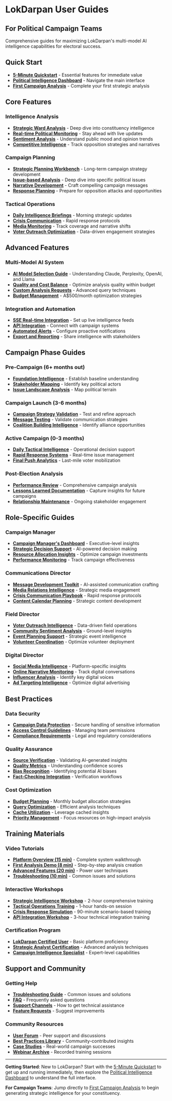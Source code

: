 # LokDarpan User Guides

## For Political Campaign Teams

Comprehensive guides for maximizing LokDarpan's multi-model AI intelligence capabilities for electoral success.

## Quick Start

- **[5-Minute Quickstart](quickstart.md)** - Essential features for immediate value
- **[Political Intelligence Dashboard](dashboard-guide.md)** - Navigate the main interface
- **[First Campaign Analysis](first-analysis.md)** - Complete your first strategic analysis

## Core Features

### Intelligence Analysis
- **[Strategic Ward Analysis](ward-analysis-guide.md)** - Deep dive into constituency intelligence
- **[Real-time Political Monitoring](real-time-monitoring.md)** - Stay ahead with live updates
- **[Sentiment Analysis](sentiment-analysis-guide.md)** - Understand public mood and opinion trends
- **[Competitive Intelligence](competitive-analysis-guide.md)** - Track opposition strategies and narratives

### Campaign Planning
- **[Strategic Planning Workbench](strategic-planning.md)** - Long-term campaign strategy development  
- **[Issue-based Analysis](issue-analysis-guide.md)** - Deep dive into specific political issues
- **[Narrative Development](narrative-guide.md)** - Craft compelling campaign messages
- **[Response Planning](response-planning.md)** - Prepare for opposition attacks and opportunities

### Tactical Operations
- **[Daily Intelligence Briefings](daily-briefings.md)** - Morning strategic updates
- **[Crisis Communication](crisis-management.md)** - Rapid response protocols
- **[Media Monitoring](media-monitoring.md)** - Track coverage and narrative shifts
- **[Voter Outreach Optimization](voter-outreach.md)** - Data-driven engagement strategies

## Advanced Features

### Multi-Model AI System
- **[AI Model Selection Guide](ai-models-guide.md)** - Understanding Claude, Perplexity, OpenAI, and Llama
- **[Quality and Cost Balance](quality-cost-guide.md)** - Optimize analysis quality within budget
- **[Custom Analysis Requests](custom-analysis.md)** - Advanced query techniques
- **[Budget Management](budget-guide.md)** - A$500/month optimization strategies

### Integration and Automation
- **[SSE Real-time Integration](sse-guide.md)** - Set up live intelligence feeds
- **[API Integration](api-integration-guide.md)** - Connect with campaign systems
- **[Automated Alerts](alerts-guide.md)** - Configure proactive notifications
- **[Export and Reporting](export-guide.md)** - Share intelligence with stakeholders

## Campaign Phase Guides

### Pre-Campaign (6+ months out)
- **[Foundation Intelligence](foundation-intelligence.md)** - Establish baseline understanding
- **[Stakeholder Mapping](stakeholder-mapping.md)** - Identify key political actors
- **[Issue Landscape Analysis](issue-landscape.md)** - Map political terrain

### Campaign Launch (3-6 months)
- **[Campaign Strategy Validation](strategy-validation.md)** - Test and refine approach
- **[Message Testing](message-testing.md)** - Validate communication strategies
- **[Coalition Building Intelligence](coalition-guide.md)** - Identify alliance opportunities

### Active Campaign (0-3 months)
- **[Daily Tactical Intelligence](tactical-intelligence.md)** - Operational decision support
- **[Rapid Response Systems](rapid-response.md)** - Real-time issue management
- **[Final Push Analytics](final-push-guide.md)** - Last-mile voter mobilization

### Post-Election Analysis
- **[Performance Review](performance-review.md)** - Comprehensive campaign analysis
- **[Lessons Learned Documentation](lessons-learned.md)** - Capture insights for future campaigns
- **[Relationship Maintenance](relationship-maintenance.md)** - Ongoing stakeholder engagement

## Role-Specific Guides

### Campaign Manager
- **[Campaign Manager's Dashboard](campaign-manager-guide.md)** - Executive-level insights
- **[Strategic Decision Support](strategic-decisions.md)** - AI-powered decision making
- **[Resource Allocation Insights](resource-allocation.md)** - Optimize campaign investments
- **[Performance Monitoring](performance-monitoring.md)** - Track campaign effectiveness

### Communications Director
- **[Message Development Toolkit](message-toolkit.md)** - AI-assisted communication crafting
- **[Media Relations Intelligence](media-relations.md)** - Strategic media engagement
- **[Crisis Communication Playbook](crisis-playbook.md)** - Rapid response protocols
- **[Content Calendar Planning](content-planning.md)** - Strategic content development

### Field Director
- **[Voter Outreach Intelligence](field-intelligence.md)** - Data-driven field operations
- **[Community Sentiment Analysis](community-analysis.md)** - Ground-level insights
- **[Event Planning Support](event-planning.md)** - Strategic event intelligence
- **[Volunteer Coordination](volunteer-guide.md)** - Optimize volunteer deployment

### Digital Director
- **[Social Media Intelligence](social-media-guide.md)** - Platform-specific insights
- **[Online Narrative Monitoring](online-narrative.md)** - Track digital conversations
- **[Influencer Analysis](influencer-guide.md)** - Identify key digital voices
- **[Ad Targeting Intelligence](ad-targeting.md)** - Optimize digital advertising

## Best Practices

### Data Security
- **[Campaign Data Protection](data-protection.md)** - Secure handling of sensitive information
- **[Access Control Guidelines](access-control.md)** - Managing team permissions
- **[Compliance Requirements](compliance-guide.md)** - Legal and regulatory considerations

### Quality Assurance  
- **[Source Verification](source-verification.md)** - Validating AI-generated insights
- **[Quality Metrics](quality-metrics.md)** - Understanding confidence scores
- **[Bias Recognition](bias-guide.md)** - Identifying potential AI biases
- **[Fact-Checking Integration](fact-checking.md)** - Verification workflows

### Cost Optimization
- **[Budget Planning](budget-planning.md)** - Monthly budget allocation strategies
- **[Query Optimization](query-optimization.md)** - Efficient analysis techniques  
- **[Cache Utilization](cache-guide.md)** - Leverage cached insights
- **[Priority Management](priority-guide.md)** - Focus resources on high-impact analysis

## Training Materials

### Video Tutorials
- **[Platform Overview (15 min)](video-overview.md)** - Complete system walkthrough
- **[First Analysis Demo (8 min)](video-first-analysis.md)** - Step-by-step analysis creation
- **[Advanced Features (20 min)](video-advanced.md)** - Power user techniques
- **[Troubleshooting (10 min)](video-troubleshooting.md)** - Common issues and solutions

### Interactive Workshops
- **[Strategic Intelligence Workshop](workshop-strategic.md)** - 2-hour comprehensive training
- **[Tactical Operations Training](workshop-tactical.md)** - 1-hour hands-on session
- **[Crisis Response Simulation](workshop-crisis.md)** - 90-minute scenario-based training
- **[API Integration Workshop](workshop-api.md)** - 3-hour technical integration training

### Certification Program
- **[LokDarpan Certified User](certification-user.md)** - Basic platform proficiency
- **[Strategic Analyst Certification](certification-analyst.md)** - Advanced analysis techniques
- **[Campaign Intelligence Specialist](certification-specialist.md)** - Expert-level capabilities

## Support and Community

### Getting Help
- **[Troubleshooting Guide](troubleshooting.md)** - Common issues and solutions
- **[FAQ](faq.md)** - Frequently asked questions
- **[Support Channels](support.md)** - How to get technical assistance
- **[Feature Requests](feature-requests.md)** - Suggest improvements

### Community Resources
- **[User Forum](https://community.lokdarpan.com)** - Peer support and discussions
- **[Best Practices Library](best-practices-library.md)** - Community-contributed insights
- **[Case Studies](case-studies.md)** - Real-world campaign successes
- **[Webinar Archive](webinars.md)** - Recorded training sessions

---

**Getting Started**: New to LokDarpan? Start with the [5-Minute Quickstart](quickstart.md) to get up and running immediately, then explore the [Political Intelligence Dashboard](dashboard-guide.md) to understand the full interface.

**For Campaign Teams**: Jump directly to [First Campaign Analysis](first-analysis.md) to begin generating strategic intelligence for your constituency.